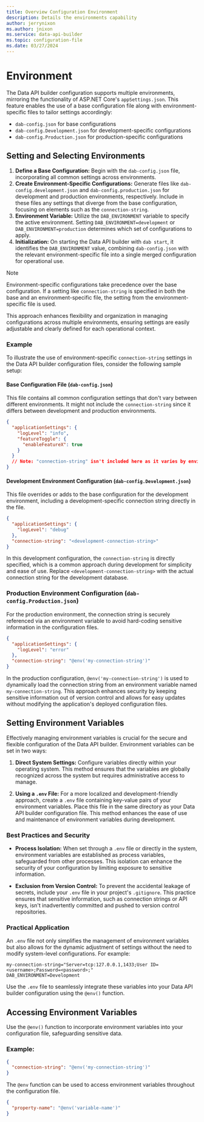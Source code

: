 ```yaml
---
title: Overview Configuration Environment
description: Details the environments capability
author: jerrynixon
ms.author: jnixon
ms.service: data-api-builder
ms.topic: configuration-file
ms.date: 03/27/2024
---
```


# Environment

The Data API builder configuration supports multiple environments, mirroring the functionality of ASP.NET Core's `appSettings.json`. This feature enables the use of a base configuration file along with environment-specific files to tailor settings accordingly:

- `dab-config.json` for base configurations
- `dab-config.Development.json` for development-specific configurations
- `dab-config.Production.json` for production-specific configurations

## Setting and Selecting Environments

1. **Define a Base Configuration:** Begin with the `dab-config.json` file, incorporating all common settings across environments.
2. **Create Environment-Specific Configurations:** Generate files like `dab-config.development.json` and `dab-config.production.json` for development and production environments, respectively. Include in these files any settings that diverge from the base configuration, focusing on elements such as the `connection-string`.
3. **Environment Variable:** Utilize the `DAB_ENVIRONMENT` variable to specify the active environment. Setting `DAB_ENVIRONMENT=development` or `DAB_ENVIRONMENT=production` determines which set of configurations to apply.
4. **Initialization:** On starting the Data API builder with `dab start`, it identifies the `DAB_ENVIRONMENT` value, combining `dab-config.json` with the relevant environment-specific file into a single merged configuration for operational use.

> [!NOTE]
> Environment-specific configurations take precedence over the base configuration. If a setting like `connection-string` is specified in both the base and an environment-specific file, the setting from the environment-specific file is used.

This approach enhances flexibility and organization in managing configurations across multiple environments, ensuring settings are easily adjustable and clearly defined for each operational context.

### Example

To illustrate the use of environment-specific `connection-string` settings in the Data API builder configuration files, consider the following sample setup:

#### Base Configuration File (`dab-config.json`)
This file contains all common configuration settings that don't vary between different environments. It might not include the `connection-string` since it differs between development and production environments.

```json
{
  "applicationSettings": {
    "logLevel": "info",
    "featureToggle": {
      "enableFeatureX": true
    }
  }
  // Note: "connection-string" isn't included here as it varies by environment
}
```

#### Development Environment Configuration (`dab-config.Development.json`)
This file overrides or adds to the base configuration for the development environment, including a development-specific connection string directly in the file.

```json
{
  "applicationSettings": {
    "logLevel": "debug"
  },
  "connection-string": "<development-connection-string>"
}
```

In this development configuration, the `connection-string` is directly specified, which is a common approach during development for simplicity and ease of use. Replace `<development-connection-string>` with the actual connection string for the development database.

### Production Environment Configuration (`dab-config.Production.json`)
For the production environment, the connection string is securely referenced via an environment variable to avoid hard-coding sensitive information in the configuration files.

```json
{
  "applicationSettings": {
    "logLevel": "error"
  },
  "connection-string": "@env('my-connection-string')"
}
```

In the production configuration, `@env('my-connection-string')` is used to dynamically load the connection string from an environment variable named `my-connection-string`. This approach enhances security by keeping sensitive information out of version control and allows for easy updates without modifying the application's deployed configuration files.

## Setting Environment Variables

Effectively managing environment variables is crucial for the secure and flexible configuration of the Data API builder. Environment variables can be set in two ways:

1. **Direct System Settings:** Configure variables directly within your operating system. This method ensures that the variables are globally recognized across the system but requires administrative access to manage.

2. **Using a `.env` File:** For a more localized and development-friendly approach, create a `.env` file containing key-value pairs of your environment variables. Place this file in the same directory as your Data API builder configuration file. This method enhances the ease of use and maintenance of environment variables during development.

### Best Practices and Security

- **Process Isolation:** When set through a `.env` file or directly in the system, environment variables are established as process variables, safeguarded from other processes. This isolation can enhance the security of your configuration by limiting exposure to sensitive information.

- **Exclusion from Version Control:** To prevent the accidental leakage of secrets, include your `.env` file in your project's `.gitignore`. This practice ensures that sensitive information, such as connection strings or API keys, isn't inadvertently committed and pushed to version control repositories.

### Practical Application

An `.env` file not only simplifies the management of environment variables but also allows for the dynamic adjustment of settings without the need to modify system-level configurations. For example:

```plaintext
my-connection-string="Server=tcp:127.0.0.1,1433;User ID=<username>;Password=<password>;"
DAB_ENVIRONMENT=Development
```

Use the `.env` file to seamlessly integrate these variables into your Data API builder configuration using the `@env()` function. 

## Accessing Environment Variables

Use the `@env()` function to incorporate environment variables into your configuration file, safeguarding sensitive data.

### Example:

```json
{
  "connection-string": "@env('my-connection-string')"
}
```

The `@env` function can be used to access environment variables throughout the configuration file. 

```json
{
  "property-name": "@env('variable-name')"
}
```
